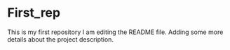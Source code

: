 # First_rep
This is my first repository
I am editing the README file. Adding some more details  about the project description.
